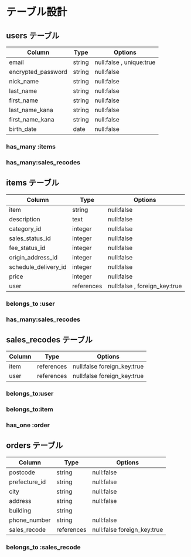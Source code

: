 # テーブル設計

## users テーブル

| Column             | Type   | Options                  |
| ------------------ | ------ | ------------------------ |
| email              | string | null:false , unique:true |
| encrypted_password | string | null:false               |
| nick_name          | string | null:false               |
| last_name          | string | null:false               |
| first_name         | string | null:false               |
| last_name_kana     | string | null:false               |
| first_name_kana    | string | null:false               |
| birth_date         | date   | null:false               |

### has_many :items

### has_many:sales_recodes

## items テーブル

| Column               | Type       | Options                       |
| -------------------- | ---------- | ----------------------------- |
| item                 | string     | null:false                    |
| description          | text       | null:false                    |
| category_id          | integer    | null:false                    |
| sales_status_id      | integer    | null:false                    |
| fee_status_id        | integer    | null:false                    |
| origin_address_id    | integer    | null:false                    |
| schedule_delivery_id | integer    | null:false                    |
| price                | integer    | null:false                    |
| user                 | references | null:false , foreign_key:true |

### belongs_to :user

### has_many:sales_recodes

## sales_recodes テーブル

| Column | Type       | Options                     |
| ------ | ---------- | --------------------------- |
| item   | references | null:false foreign_key:true |
| user   | references | null:false foreign_key:true |

### belongs_to:user

### belongs_to:item

### has_one :order

## orders テーブル

| Column        | Type       | Options                     |
| ------------- | ---------- | --------------------------- |
| postcode      | string     | null:false                  |
| prefecture_id | string     | null:false                  |
| city          | string     | null:false                  |
| address       | string     | null:false                  |
| building      | string     |                             |
| phone_number  | string     | null:false                  |
| sales_recode  | references | null:false foreign_key:true |

### belongs_to :sales_recode
